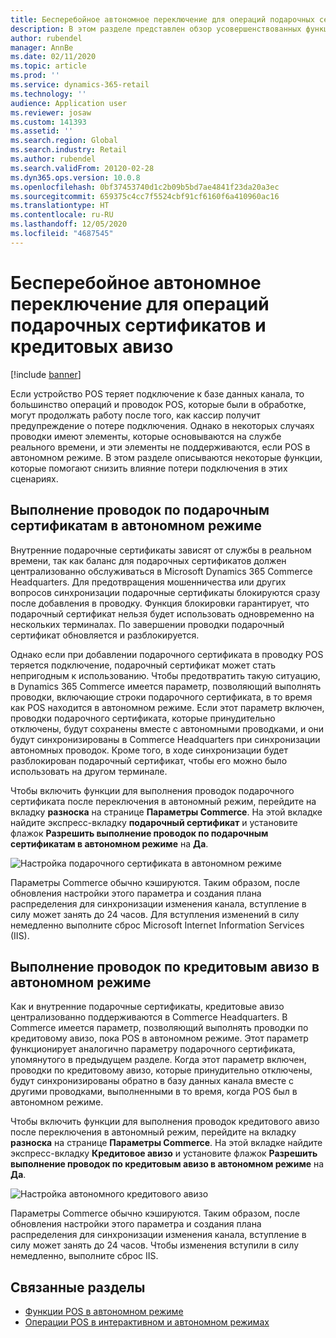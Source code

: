 ```yaml
---
title: Бесперебойное автономное переключение для операций подарочных сертификатов и кредитовых авизо
description: В этом разделе представлен обзор усовершенствованных функций бесперебойное автономное переключение для работы с отдельными типами платежей.
author: rubendel
manager: AnnBe
ms.date: 02/11/2020
ms.topic: article
ms.prod: ''
ms.service: dynamics-365-retail
ms.technology: ''
audience: Application user
ms.reviewer: josaw
ms.custom: 141393
ms.assetid: ''
ms.search.region: Global
ms.search.industry: Retail
ms.author: rubendel
ms.search.validFrom: 20120-02-28
ms.dyn365.ops.version: 10.0.8
ms.openlocfilehash: 0bf37453740d1c2b09b5bd7ae4841f23da20a3ec
ms.sourcegitcommit: 659375c4cc7f5524cbf91cf6160f6a410960ac16
ms.translationtype: HT
ms.contentlocale: ru-RU
ms.lasthandoff: 12/05/2020
ms.locfileid: "4687545"
---
```

# <a name="seamless-offline-switch-for-gift-card-and-credit-memo-operations"></a>Бесперебойное автономное переключение для операций подарочных сертификатов и кредитовых авизо

[!include [banner](../includes/banner.md)]

Если устройство POS теряет подключение к базе данных канала, то большинство операций и проводок POS, которые были в обработке, могут продолжать работу после того, как кассир получит предупреждение о потере подключения. Однако в некоторых случаях проводки имеют элементы, которые основываются на службе реального времени, и эти элементы не поддерживаются, если POS в автономном режиме. В этом разделе описываются некоторые функции, которые помогают снизить влияние потери подключения в этих сценариях.

## <a name="completing-gift-card-transactions-in-offline-mode"></a>Выполнение проводок по подарочным сертификатам в автономном режиме

Внутренние подарочные сертификаты зависят от службы в реальном времени, так как баланс для подарочных сертификатов должен централизованно обслуживаться в Microsoft Dynamics 365 Commerce Headquarters. Для предотвращения мошенничества или других вопросов синхронизации подарочные сертификаты блокируются сразу после добавления в проводку. Функция блокировки гарантирует, что подарочный сертификат нельзя будет использовать одновременно на нескольких терминалах. По завершении проводки подарочный сертификат обновляется и разблокируется.

Однако если при добавлении подарочного сертификата в проводку POS теряется подключение, подарочный сертификат может стать непригодным к использованию. Чтобы предотвратить такую ситуацию, в Dynamics 365 Commerce имеется параметр, позволяющий выполнять проводки, включающие строки подарочного сертификата, в то время как POS находится в автономном режиме. Если этот параметр включен, проводки подарочного сертификата, которые принудительно отключены, будут сохранены вместе с автономными проводками, и они будут синхронизированы в Commerce Headquarters при синхронизации автономных проводок. Кроме того, в ходе синхронизации будет разблокирован подарочный сертификат, чтобы его можно было использовать на другом терминале.

Чтобы включить функции для выполнения проводок подарочного сертификата после переключения в автономный режим, перейдите на вкладку **разноска** на странице **Параметры Commerce**. На этой вкладке найдите экспресс-вкладку **подарочный сертификат** и установите флажок **Разрешить выполнение проводок по подарочным сертификатам в автономном режиме** на **Да**.

![Настройка подарочного сертификата в автономном режиме](../media/gift.png)

Параметры Commerce обычно кэшируются. Таким образом, после обновления настройки этого параметра и создания плана распределения для синхронизации изменения канала, вступление в силу может занять до 24 часов. Для вступления изменений в силу немедленно выполните сброс Microsoft Internet Information Services (IIS).

## <a name="completing-credit-memo-transactions-in-offline-mode"></a>Выполнение проводок по кредитовым авизо в автономном режиме

Как и внутренние подарочные сертификаты, кредитовые авизо централизованно поддерживаются в Commerce Headquarters. В Commerce имеется параметр, позволяющий выполнять проводки по кредитовому авизо, пока POS в автономном режиме. Этот параметр функционирует аналогично параметру подарочного сертификата, упомянутого в предыдущем разделе. Когда этот параметр включен, проводки по кредитовому авизо, которые принудительно отключены, будут синхронизированы обратно в базу данных канала вместе с другими проводками, выполненными в то время, когда POS был в автономном режиме.

Чтобы включить функции для выполнения проводок кредитового авизо после переключения в автономный режим, перейдите на вкладку **разноска** на странице **Параметры Commerce**. На этой вкладке найдите экспресс-вкладку **Кредитовое авизо** и установите флажок **Разрешить выполнение проводок по кредитовым авизо в автономном режиме** на **Да**.

![Настройка автономного кредитового авизо](../media/creditmemo.png)

Параметры Commerce обычно кэшируются. Таким образом, после обновления настройки этого параметра и создания плана распределения для синхронизации изменения канала, вступление в силу может занять до 24 часов. Чтобы изменения вступили в силу немедленно, выполните сброс IIS.

## <a name="related-topics"></a>Связанные разделы

- [Функции POS в автономном режиме](https://docs.microsoft.com/dynamics365/retail/pos-offline-functionality)
- [Операции POS в интерактивном и автономном режимах](https://docs.microsoft.com/dynamics365/retail/pos-operations)
